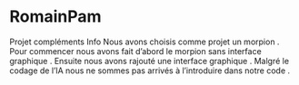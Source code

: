 # RomainPam
Projet compléments Info
Nous avons choisis comme projet un morpion . Pour commencer nous avons fait d’abord le morpion sans interface graphique . Ensuite nous avons rajouté une interface graphique . Malgré le codage de l’IA nous ne sommes pas arrivés à l’introduire dans notre code .
